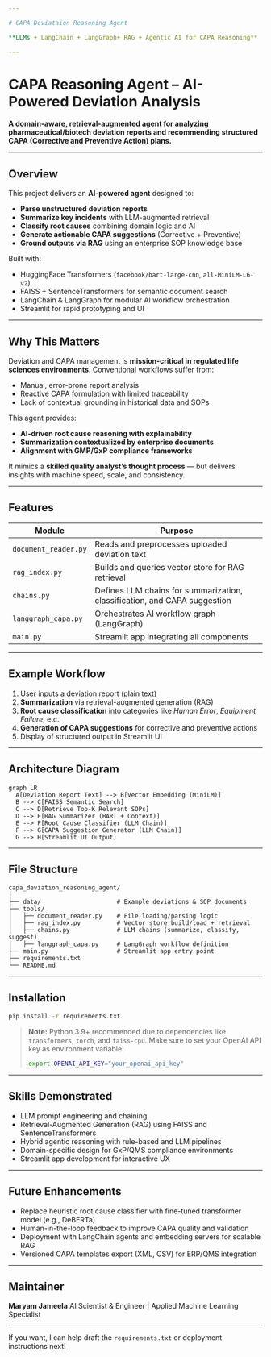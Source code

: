 ```yaml
---

# CAPA Deviataion Reasoning Agent

**LLMs + LangChain + LangGraph+ RAG + Agentic AI for CAPA Reasoning**

---
```


# CAPA Reasoning Agent – AI-Powered Deviation Analysis

**A domain-aware, retrieval-augmented agent for analyzing pharmaceutical/biotech deviation reports and recommending structured CAPA (Corrective and Preventive Action) plans.**

---

## Overview

This project delivers an **AI-powered agent** designed to:

* **Parse unstructured deviation reports**
* **Summarize key incidents** with LLM-augmented retrieval
* **Classify root causes** combining domain logic and AI
* **Generate actionable CAPA suggestions** (Corrective + Preventive)
* **Ground outputs via RAG** using an enterprise SOP knowledge base

Built with:

* HuggingFace Transformers (`facebook/bart-large-cnn`, `all-MiniLM-L6-v2`)
* FAISS + SentenceTransformers for semantic document search
* LangChain & LangGraph for modular AI workflow orchestration
* Streamlit for rapid prototyping and UI

---

## Why This Matters

Deviation and CAPA management is **mission-critical in regulated life sciences environments**. Conventional workflows suffer from:

* Manual, error-prone report analysis
* Reactive CAPA formulation with limited traceability
* Lack of contextual grounding in historical data and SOPs

This agent provides:

* **AI-driven root cause reasoning with explainability**
* **Summarization contextualized by enterprise documents**
* **Alignment with GMP/GxP compliance frameworks**

It mimics a **skilled quality analyst’s thought process** — but delivers insights with machine speed, scale, and consistency.

---

## Features

| Module               | Purpose                                                                   |
| -------------------- | ------------------------------------------------------------------------- |
| `document_reader.py` | Reads and preprocesses uploaded deviation text                            |
| `rag_index.py`       | Builds and queries vector store for RAG retrieval                         |
| `chains.py`          | Defines LLM chains for summarization, classification, and CAPA suggestion |
| `langgraph_capa.py`  | Orchestrates AI workflow graph (LangGraph)                                |
| `main.py`            | Streamlit app integrating all components                                  |

---

## Example Workflow

1. User inputs a deviation report (plain text)
2. **Summarization** via retrieval-augmented generation (RAG)
3. **Root cause classification** into categories like *Human Error*, *Equipment Failure*, etc.
4. **Generation of CAPA suggestions** for corrective and preventive actions
5. Display of structured output in Streamlit UI

---

## Architecture Diagram

```mermaid
graph LR
  A[Deviation Report Text] --> B[Vector Embedding (MiniLM)]
  B --> C[FAISS Semantic Search]
  C --> D[Retrieve Top-K Relevant SOPs]
  D --> E[RAG Summarizer (BART + Context)]
  E --> F[Root Cause Classifier (LLM Chain)]
  F --> G[CAPA Suggestion Generator (LLM Chain)]
  G --> H[Streamlit UI Output]
```


---

## File Structure

```
capa_deviation_reasoning_agent/
│
├── data/                     # Example deviations & SOP documents
├── tools/
│   ├── document_reader.py    # File loading/parsing logic
│   ├── rag_index.py          # Vector store build/load + retrieval
│   ├── chains.py             # LLM chains (summarize, classify, suggest)
│   ├── langgraph_capa.py     # LangGraph workflow definition
├── main.py                   # Streamlit app entry point
├── requirements.txt
└── README.md
```

---

## Installation

```bash
pip install -r requirements.txt
```

> **Note:** Python 3.9+ recommended due to dependencies like `transformers`, `torch`, and `faiss-cpu`.
> Make sure to set your OpenAI API key as environment variable:
>
> ```bash
> export OPENAI_API_KEY="your_openai_api_key"
> ```

---

## Skills Demonstrated

* LLM prompt engineering and chaining
* Retrieval-Augmented Generation (RAG) using FAISS and SentenceTransformers
* Hybrid agentic reasoning with rule-based and LLM pipelines
* Domain-specific design for GxP/QMS compliance environments
* Streamlit app development for interactive UX

---

## Future Enhancements

* Replace heuristic root cause classifier with fine-tuned transformer model (e.g., DeBERTa)
* Human-in-the-loop feedback to improve CAPA quality and validation
* Deployment with LangChain agents and embedding servers for scalable RAG
* Versioned CAPA templates export (XML, CSV) for ERP/QMS integration

---

## Maintainer

**Maryam Jameela**
AI Scientist & Engineer | Applied Machine Learning Specialist

---

If you want, I can help draft the `requirements.txt` or deployment instructions next!
